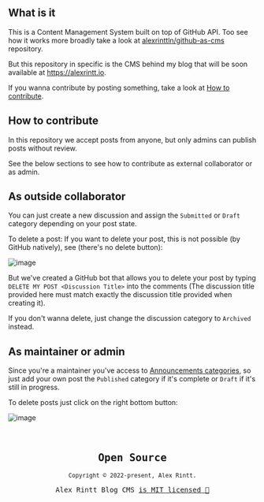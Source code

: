 ## What is it

This is a Content Management System built on top of GitHub API. Too see how it works more broadly take a look at [alexrinttln/github-as-cms](https://github.com/alexrinttln/github-as-cms) repository.

But this repository in specific is the CMS behind my blog that will be soon available at https://alexrintt.io.

If you wanna contribute by posting something, take a look at [How to contribute](#how-to-contribute).

## How to contribute

In this repository we accept posts from anyone, but only admins can publish posts without review.

See the below sections to see how to contribute as external collaborator or as admin.

## As outside collaborator

You can just create a new discussion and assign the `Submitted` or `Draft` category depending on your post state.

To delete a post: If you want to delete your post, this is not possible (by GitHub natively), see (there's no delete button):

![image](https://user-images.githubusercontent.com/51419598/197005659-0113d5b1-3bd2-4a71-9cd9-4d9f4379a7fe.png)

But we've created a GitHub bot that allows you to delete your post by typing `DELETE MY POST <Discussion Title>` into the comments (The discussion title provided here must match exactly the discussion title provided when creating it).

If you don't wanna delete, just change the discussion category to `Archived` instead.

## As maintainer or admin

Since you're a maintainer you've access to [Announcements categories](https://github.blog/changelog/2021-05-18-github-discussions-labels-and-announcements-category-format/), so just add your own post the `Published` category if it's complete or `Draft` if it's still in progress.

To delete posts just click on the right bottom button:

![image](https://user-images.githubusercontent.com/51419598/197010505-83b87586-6f31-4076-a330-f4d99f3d1f5f.png)

<br />

<samp>

<h2 align="center">
  Open Source
</h2>
<p align="center">
  <sub>Copyright © 2022-present, Alex Rintt.</sub>
</p>
<p align="center">Alex Rintt Blog CMS <a href="/LICENSE.md">is MIT licensed 💖</a></p>
  
</samp>
